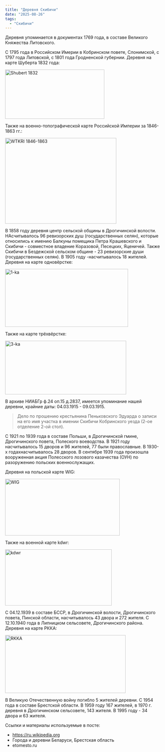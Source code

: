 ```yaml
---
title: "Деревня Скибичи"
date: "2025-08-26"
tags: 
  - "Скибичи"
---
```


Деревня упоминается в документах 1769 года, в составе Великого Княжества Литовского.

С 1795 года в Российском Имерии в Кобринском повете, Слонимской, с 1797 года Литовской, с 1801 года Гродненской губернии. Деревня на карте Шуберта 1832 года:

<img width="322" height="160" alt="Shubert 1832" src="https://github.com/user-attachments/assets/80a55adb-873a-458e-a6a5-86efd709065e" />

Также на военно-топографической карте Российской Империи за 1846-1863 гг.:

<img width="361" height="278" alt="WTKRI 1846-1863" src="https://github.com/user-attachments/assets/e0b6dfd8-489e-47a7-bc08-36cfdadfbd49" />

В 1858 году деревня центр сельской общины в Дрогичинской волости. НАсчитывалось 96 ревизорских душ (государственных селян), которые относились к имению Балкуны помещика Петра Крашевского и Скибичи - совместное владение Коразовой, Песецких, Яценичей. Также Скибичи в Бездежской сельском общине - 23 ревизорские души (государственных селян). В 1905 году -насчитывалось 18 жителей. Деревня на карте одновёрстке:

<img width="399" height="188" alt="1-ka" src="https://github.com/user-attachments/assets/23e39e12-1b50-4295-be9b-b96376028306" />

Также на карте трёхвёрстке:

<img width="393" height="174" alt="3-ka" src="https://github.com/user-attachments/assets/10c1e320-66d7-4af2-abc0-d4748d9ec906" />

В архиве НИАБГр ф.24 оп.15 д.2837, имеется упоминание нашей деревни, крайние даты: 04.03.1915 - 09.03.1915.

> Дело по прошению крестьянина Пеньковского Эдуарда о записи на его имя участка в имении Скибичи Кобринского уезда (2-ое отделение 2-ой стол).

С 1921 по 1939 года в составе Польши, в Дрогичинской гмине, Дрогичинского повета, Полеского воеводства. В 1921 году насчитывалось 15 дворов и 96 жителей, 77 были православные. В 1930-х годахнасчитывалось 28 дворов. В сентябре 1939 года произошла вооруженная акция Полесского лозового казачества (ОУН) по разоружению польских военнослужащих.

Деревня на польской карте WIG:

<img width="372" height="184" alt="WIG" src="https://github.com/user-attachments/assets/d6d1afd3-86b5-4a84-a743-4c911d357998" />

Также на военной карте kdwr:

<img width="346" height="182" alt="kdwr" src="https://github.com/user-attachments/assets/6c2a9500-3486-43bf-ac1f-12e0b1f67826" />

С 04.12.1939 в составе БССР, в Дрогичинской волости, Дрогичинского повета, Пинской области, насчитывалось 43 двора и 272 жителя. С 12.10.1940 года в Липницком сельсовете, Дрогичинского района. Деревня на карте РККА:

<img width="391" height="188" alt="RKKA" src="https://github.com/user-attachments/assets/bc4708e3-6de3-4b75-b0d4-afb194c78d73" />

В Великую Отечественную войну погибло 5 жителей деревни. С 1954 года в составе Брестской области. В 1959 году 167 жителей, в 1970 г. деревня в Дрогичинском сельсовете, 143 жителя. В 1995 году - 34 двора и 63 жителя.

Ссылки и материалы используемые в посте:
- https://ru.wikipedia.org
- Города и деревни Беларуси, Брестская область
- etomesto.ru
